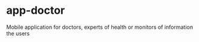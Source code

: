 # app-doctor
Mobile application for doctors, experts of health or monitors of information the users

